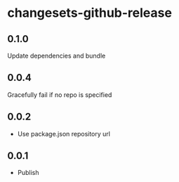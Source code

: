 # changesets-github-release

## 0.1.0

Update dependencies and bundle

## 0.0.4

Gracefully fail if no repo is specified

## 0.0.2

- Use package.json repository url

## 0.0.1

- Publish
